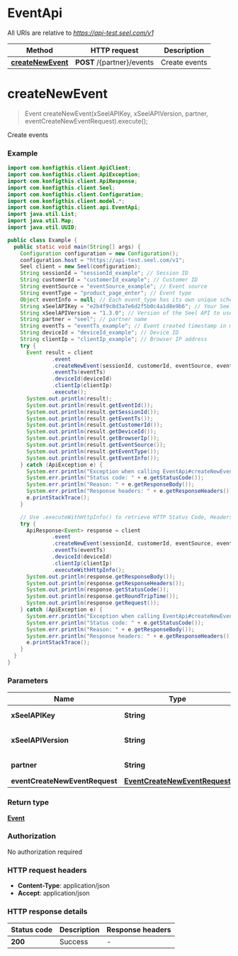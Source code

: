# EventApi

All URIs are relative to *https://api-test.seel.com/v1*

| Method | HTTP request | Description |
|------------- | ------------- | -------------|
| [**createNewEvent**](EventApi.md#createNewEvent) | **POST** /{partner}/events | Create events |


<a name="createNewEvent"></a>
# **createNewEvent**
> Event createNewEvent(xSeelAPIKey, xSeelAPIVersion, partner, eventCreateNewEventRequest).execute();

Create events

### Example
```java
import com.konfigthis.client.ApiClient;
import com.konfigthis.client.ApiException;
import com.konfigthis.client.ApiResponse;
import com.konfigthis.client.Seel;
import com.konfigthis.client.Configuration;
import com.konfigthis.client.model.*;
import com.konfigthis.client.api.EventApi;
import java.util.List;
import java.util.Map;
import java.util.UUID;

public class Example {
  public static void main(String[] args) {
    Configuration configuration = new Configuration();
    configuration.host = "https://api-test.seel.com/v1";
    Seel client = new Seel(configuration);
    String sessionId = "sessionId_example"; // Session ID
    String customerId = "customerId_example"; // Customer ID
    String eventSource = "eventSource_example"; // Event source
    String eventType = "product_page_enter"; // Event type
    Object eventInfo = null; // Each event_type has its own unique schema. For specific details, please refer to the custom pixel guide.
    String xSeelAPIKey = "e2b4f9c8d3a7e6d2f5b0c4a1d8e9b6"; // Your Seel API key
    String xSeelAPIVersion = "1.3.0"; // Version of the Seel API to use
    String partner = "seel"; // partner name
    String eventTs = "eventTs_example"; // Event created timestamp in milliseconds
    String deviceId = "deviceId_example"; // Device ID
    String clientIp = "clientIp_example"; // Browser IP address
    try {
      Event result = client
              .event
              .createNewEvent(sessionId, customerId, eventSource, eventType, eventInfo, xSeelAPIKey, xSeelAPIVersion, partner)
              .eventTs(eventTs)
              .deviceId(deviceId)
              .clientIp(clientIp)
              .execute();
      System.out.println(result);
      System.out.println(result.getEventId());
      System.out.println(result.getSessionId());
      System.out.println(result.getEventTs());
      System.out.println(result.getCustomerId());
      System.out.println(result.getDeviceId());
      System.out.println(result.getBrowserIp());
      System.out.println(result.getEventSource());
      System.out.println(result.getEventType());
      System.out.println(result.getEventInfo());
    } catch (ApiException e) {
      System.err.println("Exception when calling EventApi#createNewEvent");
      System.err.println("Status code: " + e.getStatusCode());
      System.err.println("Reason: " + e.getResponseBody());
      System.err.println("Response headers: " + e.getResponseHeaders());
      e.printStackTrace();
    }

    // Use .executeWithHttpInfo() to retrieve HTTP Status Code, Headers and Request
    try {
      ApiResponse<Event> response = client
              .event
              .createNewEvent(sessionId, customerId, eventSource, eventType, eventInfo, xSeelAPIKey, xSeelAPIVersion, partner)
              .eventTs(eventTs)
              .deviceId(deviceId)
              .clientIp(clientIp)
              .executeWithHttpInfo();
      System.out.println(response.getResponseBody());
      System.out.println(response.getResponseHeaders());
      System.out.println(response.getStatusCode());
      System.out.println(response.getRoundTripTime());
      System.out.println(response.getRequest());
    } catch (ApiException e) {
      System.err.println("Exception when calling EventApi#createNewEvent");
      System.err.println("Status code: " + e.getStatusCode());
      System.err.println("Reason: " + e.getResponseBody());
      System.err.println("Response headers: " + e.getResponseHeaders());
      e.printStackTrace();
    }
  }
}

```

### Parameters

| Name | Type | Description  | Notes |
|------------- | ------------- | ------------- | -------------|
| **xSeelAPIKey** | **String**| Your Seel API key | [default to e2b4f9c8d3a7e6d2f5b0c4a1d8e9b6] |
| **xSeelAPIVersion** | **String**| Version of the Seel API to use | [default to 1.3.0] |
| **partner** | **String**| partner name | [default to seel] |
| **eventCreateNewEventRequest** | [**EventCreateNewEventRequest**](EventCreateNewEventRequest.md)|  | |

### Return type

[**Event**](Event.md)

### Authorization

No authorization required

### HTTP request headers

 - **Content-Type**: application/json
 - **Accept**: application/json

### HTTP response details
| Status code | Description | Response headers |
|-------------|-------------|------------------|
| **200** | Success |  -  |

